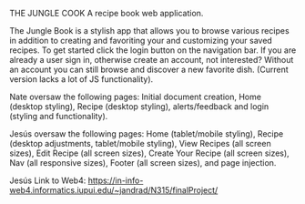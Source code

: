 THE JUNGLE COOK
A recipe book web application.

The Jungle Book is a stylish app that allows you to browse various recipes in addition to creating and favoriting your and customizing your saved recipes. To get started click the login button on the navigation bar. If you are already a user sign in, otherwise create an account, not interested? Without an account you can still browse and discover a new favorite dish. (Current version lacks a lot of JS functionality).

Nate oversaw the following pages: Initial document creation, Home (desktop styling), Recipe (desktop styling), alerts/feedback and login (styling and functionality).

Jesús oversaw the following pages: Home (tablet/mobile styling), Recipe (desktop adjustments, tablet/mobile styling), View Recipes (all screen sizes), Edit Recipe (all screen sizes), Create Your Recipe (all screen sizes), Nav (all responsive sizes), Footer (all screen sizes), and page injection.

Jesús Link to Web4: https://in-info-web4.informatics.iupui.edu/~jandrad/N315/finalProject/
